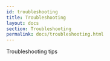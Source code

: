 ```yaml
---
id: troubleshooting
title: Troubleshooting
layout: docs
section: Troubleshooting
permalink: docs/troubleshooting.html
---
```


Troubleshooting tips